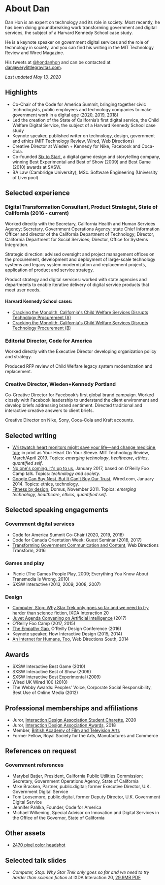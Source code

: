 # About Dan

Dan Hon is an expert on technology and its role in society. Most recently, he has been doing groundbreaking work transforming government and digital services, the subject of a Harvard Kennedy School case study. 

He is a keynote speaker on government digital services and the role of technology in society, and you can find his writing in the MIT Technology Review and Wired Magazine. 

His tweets at [@hondanhon](https://twitter.com/@hondanhon/) and can be contacted at [dan@verylittlegravitas.com](mailto:dan@verylittlegravitas.com]). 

_Last updated May 13, 2020_

## Highlights
* Co-Chair of the Code for America Summit, bringing together civic technologists, public employees and technology companies to make government work in a digital age ([2020](https://www.codeforamerica.org/summit/about), [2019](https://www.youtube.com/playlist?list=PL65XgbSILalUkMOjuufa1RWofJ-dFPK6q), [2018](https://www.youtube.com/playlist?list=PL65XgbSILalU3CPOpBOzBiX-31rzk8oox))
* Led the creation of the State of California’s first digital service, the Child Welfare Digital Service, the subject of a Harvard Kennedy School case study
* Keynote speaker, published writer on technology, design, government and ethics (MIT Technology Review, Wired, Web Directions)
* Creative Director at Wieden + Kennedy for Nike, Facebook and Coca-Cola.
* Co-founded [Six to Start](https://www.sixtostart.com/), a digital game design and storytelling company, winning Best Experimental and Best of Show (2009) and Best Game (2010) awards at SXSW.
* BA Law (Cambridge University), MSc. Software Engineering (University of Liverpool)

## Selected experience

### Digital Transformation Consultant, Product Strategist, State of California (2016 - current)
Worked directly with the Secretary, California Health and Human Services Agency; Secretary, Government Operations Agency; state Chief Information Officer and director of the California Department of Technology; Director, California Department for Social Services; Director, Office for Systems Integration.

Strategic direction: advised oversight and project management offices on the procurement, development and deployment of large-scale technology systems and legacy system modernization and replacement projects, application of product and service strategy.

Product strategy and digital services: worked with state agencies and departments to enable iterative delivery of digital service products that meet user needs.

#### Harvard Kennedy School cases: 

* [Cracking the Monolith: California's Child Welfare Services Disrupts Technology Procurement (A)](https://case.hks.harvard.edu/cracking-the-monolith-californias-child-welfare-services-disrupts-technology-procurement-a/)
* [Cracking the Monolith: California's Child Welfare Services Disrupts Technology Procurement (B)](https://case.hks.harvard.edu/cracking-the-monolith-californias-child-welfare-services-disrupts-technology-procurement-b/)


### Editorial Director, Code for America 

Worked directly with the Executive Director developing organization policy and strategy.

Produced RFP review of Child Welfare legacy system modernization and replacement. 

### Creative Director, Wieden+Kennedy Portland 
Co-Creative Director for Facebook’s first global brand campaign. Worked closely with Facebook leadership to understand the client environment and develop briefs addressing brand sentiment. Directed traditional and interactive creative answers to client briefs. 

Creative Director on Nike, Sony, Coca-Cola and Kraft accounts. 

## Selected writing

- [Wristwatch heart monitors might save your life—and change medicine, too](https://www.technologyreview.com/s/612929/wristwatch-heart-monitors-might-save-your-lifeand-change-medicine-too/); in print as Your Heart On Your Sleeve. MIT Technology Review, March/April 2019. Topics: _emerging technology_, _healthcare_, _ethics_, _quantified self_.
- [No one's coming, it's up to us](https://medium.com/@hondanhon/no-ones-coming-it-s-up-to-us-de8d9442d0d), January 2017, based on O'Reilly Foo Camp talk. Topics: _technology and society_.
- [Google Can Buy Nest, But It Can’t Buy Our Trust](https://www.wired.com/2014/01/google-didnt-just-acquire-nest-annexed-whole-new-territory/), Wired.com, January 2014. Topics: ethics, technology.
- [Fitness by design](https://www.domusweb.it/en/design/2012/11/28/fitness-by-design.html), Domus, November 2011. Topics:  _emerging technology_, _healthcare_, _ethics_, _quantified self_.

## Selected speaking engagements

### Government digital services
* Code for America Summit Co-Chair (2020, 2019, 2018)
* Code for Canada Orientation Week: Guest Seminar (2018, 2017)
* [Transforming Government Communication and Content](https://www.webdirections.org/transform16/speakers/dan-hon.html), Web Directions Transform, 2016

### Games and play
* Picnic (The Games People Play, 2009; Everything You Know About Transmedia Is Wrong, 2010)
* SXSW Interactive (2013, 2009, 2008, 2007) 

### Design
* [Computer, Stop: Why Star Trek only goes so far and we need to try harder than science fiction](https://interaction20.ixda.org/program/computer-stop-why-star-trek-only-goes-so-far-and-we-need-to-try-harder-than-science-fiction), IXDA Interaction 20 
* [Juvet Agenda Convening on Artificial Intelligence](http://juvetagenda.org/) (2017)
* O'Reilly Foo Camp (2017, 2015)
* [The Empathy Gap](https://www.oreilly.com/library/view/oreilly-design-conference/9781491944578/video237797.html), O'Reilly Design Conference (2016)
* Keynote speaker, How Interactive Design (2015, 2014)
* [An Internet for Humans, Too](https://www.webdirections.org/blog/video-week-dan-hon/), Web Directions South, 2014

## Awards
* SXSW Interactive Best Game (2010)
* SXSW Interactive Best of Show (2009)
* SXSW Interactive Best Experimental (2009)
* Wired UK Wired 100 (2010)
* The Webby Awards: Peoples' Voice, Corporate Social Responsibility, Best Use of Online Media (2012)

## Professional memberships and affiliations

* Juror, [Interaction Design Association Student Charette](http://sdc.ixda.org/), 2020
* Juror, [Interaction Design Association Awards](http://awards.ixda.org/juror/2018-dan-hon/), 2018
* Member, [British Academy of Film and Television Arts](http://www.bafta.org)
* Former Fellow, Royal Society for the Arts, Manufactures and Commerce

## References on request

### Government references

* Marybel Batjer, President, California Public Utilities Commission; Secretary, Government Operations Agency, State of California
* Mike Bracken, Partner, public.digital; former Executive Director, U.K. Government Digital Service
* Tom Loosemore, public.digital, former Deputy Director, U.K. Government Digital Service
* Jennifer Pahlka, Founder, Code for America 
* Michael Wilkening, Special Advisor on Innovation and Digital Services in the Office of the Governor, State of California

## Other assets

* [2470 pixel color headshot](/assets/images/danhon-headshot-2019-color-2470px.jpeg)

## Selected talk slides

* _Computer, Stop: Why Star Trek only goes so far and we need to try harder than science fiction_ at IXDA Interaction 20, [29.9MB PDF](/talks/ixd20/0205_Futures_15_Hon_VF_2.pdf)